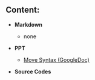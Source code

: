 ## Content:
- **Markdown**
    - none
- **PPT**
    - [Move Syntax
 (GoogleDoc)](https://docs.google.com/presentation/d/1szUSRPjUpmz9fpgtwBpbx6TsO_6I4QOu2ziXK_MkJC8/edit#slide=id.g21a14693fd9_0_55)

- **Source Codes**
